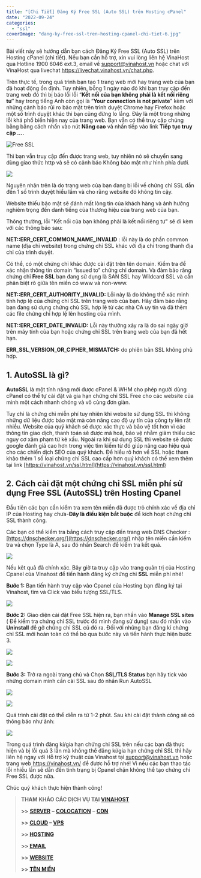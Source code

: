 ```yaml
---
title: "[Chi Tiết] Đăng Ký Free SSL (Auto SSL) trên Hosting cPanel"
date: "2022-09-24"
categories: 
  - "ssl"
coverImage: "dang-ky-free-ssl-tren-hosting-cpanel-chi-tiet-6.jpg"
---
```


Bài viết này sẽ hướng dẫn bạn cách Đăng Ký Free SSL (Auto SSL) trên Hosting cPanel (chi tiết). Nếu bạn cần hỗ trợ, xin vui lòng liên hệ VinaHost qua Hotline 1900 6046 ext.3, email về support@vinahost.vn hoặc chat với VinaHost qua livechat https://livechat.vinahost.vn/chat.php.

Trên thực tế, trong quá trình bạn tạo 1 trang web mới hay trang web của bạn đã hoạt động ổn định. Tuy nhiên, bỗng 1 ngày nào đó khi bạn truy cập đến trang web đó thì bị báo lỗi lỗi “**Kết nối của bạn không phải là kết nối riêng tư**” hay trong tiếng Anh còn gọi là “**Your connection is not private**” kèm với những cảnh báo rũi ro bảo mật trên trình duyệt Chrome hay Firefox hoặc một số trình duyệt khác thì bạn cũng đừng lo lắng. Đây là một trong những lỗi khá phổ biến hiện nay của trang web. Bạn vẫn có thể truy cập chúng bằng bằng cách nhấn vào nút **Nâng cao** và nhấn tiếp vào link **Tiếp tục truy cập ….**

![Free SSL](images/dang-ky-free-ssl-tren-hosting-cpanel-chi-tiet-1.jpg)

Thì bạn vẫn truy cập đến được trang web, tuy nhiên nó sẽ chuyển sang dùng giao thức http và sẽ có cảnh báo Không bảo mật như hình phía dưới.

![](images/dang-ky-free-ssl-tren-hosting-cpanel-chi-tiet-2.png)

Nguyên nhân trên là do trang web của bạn đang bị lỗi về chứng chỉ SSL dẫn đến 1 số trình duyệt hiểu lầm và cho rằng website đó không tin cậy.

Website thiếu bảo mật sẽ đánh mất lòng tin của khách hàng và ảnh hưởng nghiêm trọng đến danh tiếng của thương hiệu của trang web của bạn.

Thông thường, lỗi "Kết nối của bạn không phải là kết nối riêng tư" sẽ đi kèm với các thông báo sau:

**NET::ERR\_CERT\_COMMON\_NAME\_INVALID** : lỗi này là do phần common name (địa chỉ website) trong chứng chỉ SSL khác với địa chỉ trong thanh địa chỉ của trình duyệt.

Có thể, có một chứng chỉ khác được cài đặt trên tên domain. Kiểm tra để xác nhận thông tin domain “issued to” chứng chỉ domain. Và đảm bảo răng chứng chỉ **Free SSL** bạn đang sử dụng là SAN SSL hay Wildcard SSL và cần phân biệt rõ giữa tên miền có www và non-www.

**NET::ERR\_CERT\_AUTHORITY\_INVALID:** Lỗi này là do không thể xác minh tính hợp lệ của chứng chỉ SSL trên trang web của bạn. Hãy đảm bảo rằng bạn đang sử dụng chứng chủ SSL hợp lệ từ các nhà CA uy tín và đã thêm các file chứng chỉ hợp lệ lên hosting của mình.

**NET::ERR\_CERT\_DATE\_INVALID:** Lỗi này thường xảy ra là do sai ngày giờ trên máy tính của bạn hoặc chứng chỉ SSL trên trang web của bạn đã hết hạn.

**ERR\_SSL\_VERSION\_OR\_CIPHER\_MISMATCH:** do phiên bản SSL không phù hợp.

## **1\. AutoSSL là gì?**

**AutoSSL** là một tính năng mới được cPanel & WHM cho phép người dùng cPanel có thể tự cài đặt và gia hạn chứng chỉ SSL Free cho các website của mình một cách nhanh chóng và vô cùng đơn giản.

Tuy chỉ là chứng chỉ miễn phí tuy nhiên khi website sử dụng SSL thì không những dữ liệu được bảo mật mà còn nâng cao độ uy tín của công ty lên rất nhiều. Website của quý khách sẽ được xác thực và bảo vệ tốt hơn vì các thông tin giao dịch, thanh toán sẽ được mã hoá, bảo vệ nhằm giảm thiểu các nguy cơ xâm phạm từ kẻ xấu. Ngoài ra khi sử dụng SSL thì website sẽ được google đánh giá cao hơn trong việc tìm kiếm từ đó giúp nâng cao hiệu quả cho các chiến dịch SEO của quý khách. Để hiểu rõ hơn về SSL hoặc tham khảo thêm 1 số loại chứng chỉ SSL cao cấp hơn quý khách có thể xem thêm tại link [https://vinahost.vn/ssl.html](https://vinahost.vn/ssl.html)

## **2\. Cách cài đặt một chứng chỉ SSL miễn phí sử dụng Free SSL (AutoSSL) trên Hosting Cpanel**

Đầu tiên các bạn cần kiểm tra xem tên miền đã được trỏ chính xác về địa chỉ IP của Hosting hay chưa-**Đây là điều kiện bắt buộc** để kích hoạt chứng chỉ SSL thành công.

Các bạn có thể kiểm tra bằng cách truy cập đến trang web DNS Checker : [https://dnschecker.org/](https://dnschecker.org/) nhập tên miền cần kiểm tra và chọn Type là A, sau đó nhấn Search để kiểm tra kết quả.

![](images/dang-ky-free-ssl-tren-hosting-cpanel-chi-tiet-3.png)

Nếu kêt quả đã chính xác. Bây giờ ta truy cập vào trang quản trị của Hosting Cpanel của Vinahost để tiến hành đăng ký chứng chỉ **SSL** miễn phí nhé!

**Bước 1:** Bạn tiến hành truy cập vào Cpanel của Hosting bạn đăng ký tại Vinahost, tìm và Click vào biểu tượng SSL/TLS.

![](images/dang-ky-free-ssl-tren-hosting-cpanel-chi-tiet-4.png)

**Bước 2:** Giao diện cài đặt Free SSL hiện ra, bạn nhấn vào **Manage SSL sites** ( Để kiểm tra chứng chỉ SSL trước đó mình đang sử dụng) sau đó nhấn vào **Uninstall** để gỡ chứng chỉ SSL cũ đó ra. Đối với những bạn đăng kí chứng chỉ SSL mới hoàn toàn có thể bỏ qua bước này và tiến hành thực hiện bước 3.

![](images/dang-ky-free-ssl-tren-hosting-cpanel-chi-tiet-5.png)

![](images/dang-ky-free-ssl-tren-hosting-cpanel-chi-tiet-6.png)

**Bước 3:** Trở ra ngoài trang chủ và Chọn **SSL/TLS Status** bạn hãy tick vào những domain mình cần cài SSL sau đó nhấn Run AutoSSL

![](images/dang-ky-free-ssl-tren-hosting-cpanel-chi-tiet-7.png)

![](images/dang-ky-free-ssl-tren-hosting-cpanel-chi-tiet-8.png)

Quá trình cài đặt có thể diễn ra từ 1-2 phút. Sau khi cài đặt thành công sẽ có thông báo như ảnh:

![](images/dang-ky-free-ssl-tren-hosting-cpanel-chi-tiet-9.png)

Trong quá trình đăng kí/gia hạn chứng chỉ SSL trên nếu các bạn đã thực hiện và bị lỗi quá 3 lần mà không thể đăng kí/gia hạn chứng chỉ SSL thì hãy liên hệ ngay với Hỗ trợ kỹ thuật của Vinahost tại [support@vinahost.vn](mailto:support@vinahost.vn) hoặc trang web https://vinahost.vn/ để được hỗ trợ nhé! Vì nếu các bạn thao tác lỗi nhiều lần sẽ dẫn đến tình trạng bị Cpanel chặn không thể tạo chứng chỉ Free SSL được nữa.

Chúc quý khách thực hiện thành công!

> **THAM KHẢO CÁC DỊCH VỤ TẠI [VINAHOST](https://vinahost.vn/)**
> 
> **\>>** [**SERVER**](https://vinahost.vn/thue-may-chu-rieng/) **–** [**COLOCATION**](https://vinahost.vn/colocation.html) – [**CDN**](https://vinahost.vn/dich-vu-cdn-chuyen-nghiep)
> 
> **\>> [CLOUD](https://vinahost.vn/cloud-server-gia-re/) – [VPS](https://vinahost.vn/vps-ssd-chuyen-nghiep/)**
> 
> **\>> [HOSTING](https://vinahost.vn/wordpress-hosting)**
> 
> **\>> [EMAIL](https://vinahost.vn/email-hosting)**
> 
> **\>> [WEBSITE](http://vinawebsite.vn/)**
> 
> **\>> [TÊN MIỀN](https://vinahost.vn/ten-mien-gia-re/)**
